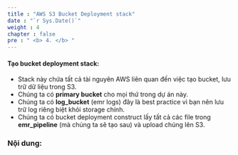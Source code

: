 ```yaml
---
title : "AWS S3 Bucket Deployment stack"
date : "`r Sys.Date()`"
weight : 4
chapter : false
pre : " <b> 4. </b> "
---
```

#### Tạo bucket deployment stack:
- Stack này chứa tất cả tài nguyên AWS liên quan đến việc tạo bucket, lưu trữ dữ liệu trong S3.
- Chúng ta có **primary bucket** cho mọi thứ trong dự án này.
- Chúng ta có **log_bucket** (emr logs) đây là best practice vì bạn nên lưu trữ log riêng biệt khỏi storage chính.	
- Chúng ta có bucket deployment construct lấy tất cả các file trong **emr_pipeline** (mà chúng ta sẽ tạo sau) và upload chúng lên S3.


### Nội dung:
<!--
   - [Cập nhật IAM Role](./4.1-updateiamrole/)
   - [Tạo **S3 Bucket**](./4.2-creates3bucket/)
   - [Tạo S3 Gateway endpoint](./4.3-creategwes3)
   - [Cấu hình **Session logs**](./4.4-configsessionlogs/)
-->